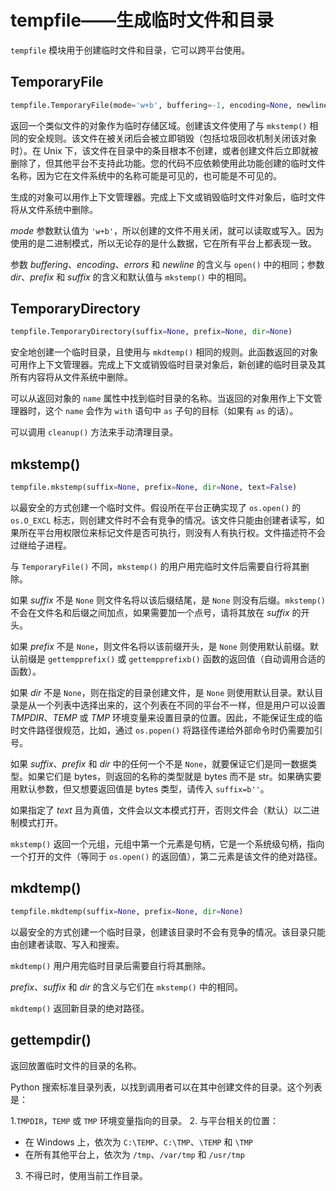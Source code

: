 # tempfile——生成临时文件和目录

`tempfile` 模块用于创建临时文件和目录，它可以跨平台使用。

## TemporaryFile

```python
tempfile.TemporaryFile(mode='w+b', buffering=-1, encoding=None, newline=None, suffix=None, prefix=None, dir=None, *, errors=None)
```

返回一个类似文件的对象作为临时存储区域。创建该文件使用了与 `mkstemp()` 相同的安全规则。该文件在被关闭后会被立即销毁（包括垃圾回收机制关闭该对象时）。在 Unix 下，该文件在目录中的条目根本不创建，或者创建文件后立即就被删除了，但其他平台不支持此功能。您的代码不应依赖使用此功能创建的临时文件名称，因为它在文件系统中的名称可能是可见的，也可能是不可见的。

生成的对象可以用作上下文管理器。完成上下文或销毁临时文件对象后，临时文件将从文件系统中删除。

*mode* 参数默认值为 `'w+b'`，所以创建的文件不用关闭，就可以读取或写入。因为使用的是二进制模式，所以无论存的是什么数据，它在所有平台上都表现一致。

参数 *buffering*、*encoding*、*errors* 和 *newline* 的含义与 `open()` 中的相同；参数 *dir*、*prefix* 和 *suffix* 的含义和默认值与 `mkstemp()` 中的相同。

## TemporaryDirectory

```python
tempfile.TemporaryDirectory(suffix=None, prefix=None, dir=None)
```

安全地创建一个临时目录，且使用与 `mkdtemp()` 相同的规则。此函数返回的对象可用作上下文管理器。完成上下文或销毁临时目录对象后，新创建的临时目录及其所有内容将从文件系统中删除。

可以从返回对象的 `name` 属性中找到临时目录的名称。当返回的对象用作上下文管理器时，这个 `name` 会作为 `with` 语句中 `as` 子句的目标（如果有 `as` 的话）。

可以调用 `cleanup()` 方法来手动清理目录。

## mkstemp()

```python
tempfile.mkstemp(suffix=None, prefix=None, dir=None, text=False)
```

以最安全的方式创建一个临时文件。假设所在平台正确实现了 `os.open()` 的 `os.O_EXCL` 标志，则创建文件时不会有竞争的情况。该文件只能由创建者读写，如果所在平台用权限位来标记文件是否可执行，则没有人有执行权。文件描述符不会过继给子进程。

与 `TemporaryFile()` 不同，`mkstemp()` 的用户用完临时文件后需要自行将其删除。

如果 *suffix* 不是 `None` 则文件名将以该后缀结尾，是 `None` 则没有后缀。`mkstemp()` 不会在文件名和后缀之间加点，如果需要加一个点号，请将其放在 *suffix* 的开头。

如果 *prefix* 不是 `None`，则文件名将以该前缀开头，是 `None` 则使用默认前缀。默认前缀是 `gettempprefix()` 或 `gettempprefixb()` 函数的返回值（自动调用合适的函数）。

如果 *dir* 不是 `None`，则在指定的目录创建文件，是 `None` 则使用默认目录。默认目录是从一个列表中选择出来的，这个列表在不同的平台不一样，但是用户可以设置 *TMPDIR*、*TEMP* 或 *TMP* 环境变量来设置目录的位置。因此，不能保证生成的临时文件路径很规范，比如，通过 `os.popen()` 将路径传递给外部命令时仍需要加引号。

如果 *suffix*、*prefix* 和 *dir* 中的任何一个不是 `None`，就要保证它们是同一数据类型。如果它们是 bytes，则返回的名称的类型就是 bytes 而不是 str。如果确实要用默认参数，但又想要返回值是 bytes 类型，请传入 `suffix=b''`。

如果指定了 *text* 且为真值，文件会以文本模式打开，否则文件会（默认）以二进制模式打开。

`mkstemp()` 返回一个元组，元组中第一个元素是句柄，它是一个系统级句柄，指向一个打开的文件（等同于 `os.open()` 的返回值），第二元素是该文件的绝对路径。

## mkdtemp()

```python
tempfile.mkdtemp(suffix=None, prefix=None, dir=None)
```

以最安全的方式创建一个临时目录，创建该目录时不会有竞争的情况。该目录只能由创建者读取、写入和搜索。

`mkdtemp()` 用户用完临时目录后需要自行将其删除。

*prefix*、*suffix* 和 *dir* 的含义与它们在 `mkstemp()` 中的相同。

`mkdtemp()` 返回新目录的绝对路径。

## gettempdir()

返回放置临时文件的目录的名称。

Python 搜索标准目录列表，以找到调用者可以在其中创建文件的目录。这个列表是：

1.`TMPDIR`，`TEMP` 或 `TMP` 环境变量指向的目录。
2. 与平台相关的位置：
   * 在 Windows 上，依次为 `C:\TEMP`、`C:\TMP`、`\TEMP` 和 `\TMP`
   * 在所有其他平台上，依次为 `/tmp`、`/var/tmp` 和 `/usr/tmp`
3. 不得已时，使用当前工作目录。
